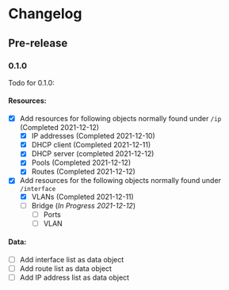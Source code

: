 # Changelog

## Pre-release

### 0.1.0
Todo for 0.1.0:

#### Resources:
- [x] Add resources for following objects normally found under `/ip` (Completed 2021-12-12)
    - [x] IP addresses (Completed 2021-12-10)
    - [x] DHCP client (Completed 2021-12-11)
    - [x] DHCP server (completed 2021-12-12)
    - [x] Pools (Completed 2021-12-12)
    - [x] Routes (Completed 2021-12-12)
- [x] Add resources for the following objects normally found under `/interface`
    - [x] VLANs (Completed 2021-12-11)
    - [ ] Bridge (_In Progress 2021-12-12_)
        - [ ] Ports
        - [ ] VLAN

#### Data:
- [ ] Add interface list as data object
- [ ] Add route list as data object
- [ ] Add IP address list as data object
